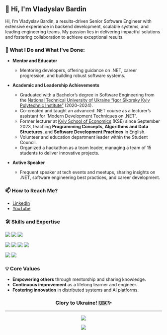 ## 👋 Hi, I'm Vladyslav Bardin

Hi, I’m Vladyslav Bardin, a results-driven Senior Software Engineer with extensive experience in backend development, scalable systems, and leading engineering teams. My passion lies in delivering impactful solutions and fostering collaboration to achieve exceptional results.

### 🌱 What I Do and What I've Done:

- **Mentor and Educator**  
  - Mentoring developers, offering guidance on .NET, career progression, and building robust software systems.  

- **Academic and Leadership Achievements**  
  - Graduated with a Bachelor’s degree in Software Engineering from the [National Technical University of Ukraine “Igor Sikorsky Kyiv Polytechnic Institute”](https://kpi.ua/en/) (2020–2024).  
  - Co-created and taught an advanced .NET course as a lecturer’s assistant for 'Modern Development Techniques on .NET'.  
  - Former lecturer at [Kyiv School of Economics](https://www.linkedin.com/school/eerc-kyiv-school-of-economics-kse-/) (KSE) since September 2023, teaching **Programming Concepts**, **Algorithms and Data Structures**, and **Software Development Practices** in English.  
  - Volunteer and education department leader within the Student Council.  
  - Organized a hackathon as a team leader, managing a team of 15 students to deliver innovative projects.  

- **Active Speaker**  
  - Frequent speaker at tech events and meetups, sharing insights on .NET, software engineering best practices, and career development.  

### 📫 How to Reach Me?
- [LinkedIn](https://www.linkedin.com/in/bardin08/)  
- [YouTube](https://www.youtube.com/@bardin_speaks)  

### 🛠️ Skills and Expertise
![](https://img.shields.io/badge/.NET-5C2D91?style=for-the-badge&logo=.net&logoColor=white)
![](https://img.shields.io/badge/C%23-239120?style=for-the-badge&logo=c-sharp&logoColor=white)
![](https://img.shields.io/badge/Python-3776AB?style=for-the-badge&logo=python&logoColor=white)

![](https://img.shields.io/badge/MySQL-00000F?style=for-the-badge&logo=mysql&logoColor=white)
![](https://img.shields.io/badge/PostgreSQL-316192?style=for-the-badge&logo=postgresql&logoColor=white)
![](https://img.shields.io/badge/MongoDB-4EA94B?style=for-the-badge&logo=mongodb&logoColor=white)
![](https://img.shields.io/badge/redis-%23DD0031.svg?&style=for-the-badge&logo=redis&logoColor=white)

![](https://img.shields.io/badge/Amazon_AWS-232F3E?style=for-the-badge&logo=amazon-aws&logoColor=white)
![](https://img.shields.io/badge/Microsoft_Azure-0089D6?style=for-the-badge&logo=microsoft-azure&logoColor=white)

### 💡 Core Values
- **Empowering others** through mentorship and sharing knowledge.  
- **Continuous improvement** as a lifelong learner and engineer.  
- **Fostering innovation** in distributed systems and AI platforms.

<div align="center">
  <h3><strong>Glory to Ukraine! 🇺🇦✨</strong></h3>
</div>

---

<p align="center">
  <img href="#" src="https://github-readme-stats-bardin08s-projects.vercel.app/api?username=Bardin08&show_icons=true&theme=dark#gh-dark-mode-only"></img>
</p>

<p align="center">
  <img href="#" src="https://github-readme-stats-bardin08s-projects.vercel.app/api/top-langs?username=Bardin08&layout=compact&theme=dark#gh-dark-mode-only&langs_count=8"></img>
</p>
